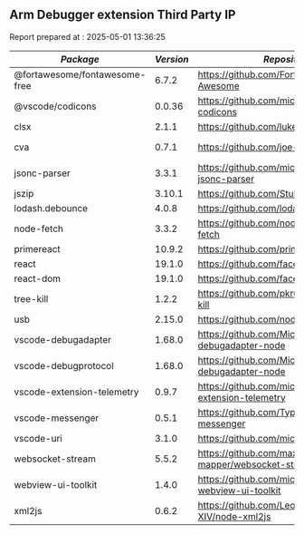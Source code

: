 ## Arm Debugger extension Third Party IP

Report prepared at : 2025-05-01 13:36:25

| *Package* | *Version* | *Repository* | *License* |
|---|---|---|---|
|@fortawesome/fontawesome-free|6.7.2|https://github.com/FortAwesome/Font-Awesome|[MIT](https://github.com/FortAwesome/Font-Awesome/blob/6.x/LICENSE.txt)|
|@vscode/codicons|0.0.36|https://github.com/microsoft/vscode-codicons|[MIT](https://github.com/microsoft/vscode-codicons/blob/main/LICENSE-CODE)|
|clsx|2.1.1|https://github.com/lukeed/clsx|[MIT](https://github.com/lukeed/clsx/blob/master/license)|
|cva|0.7.1|https://github.com/joe-bell/cva|[Apache-2.0](https://github.com/joe-bell/cva/blob/main/LICENSE)|
|jsonc-parser|3.3.1|https://github.com/microsoft/node-jsonc-parser|[MIT](https://github.com/microsoft/node-jsonc-parser/blob/main/LICENSE.md)|
|jszip|3.10.1|https://github.com/Stuk/jszip|[MIT](https://github.com/Stuk/jszip/blob/master/LICENSE.markdown)|
|lodash.debounce|4.0.8|https://github.com/lodash/lodash|[MIT](https://github.com/lodash/lodash/blob/main/LICENSE)|
|node-fetch|3.3.2|https://github.com/node-fetch/node-fetch|[MIT](https://github.com/node-fetch/node-fetch/blob/master/LICENSE.md)|
|primereact|10.9.2|https://github.com/primefaces/primereact|[MIT](https://github.com/primefaces/primereact/blob/master/LICENSE.md)|
|react|19.1.0|https://github.com/facebook/react|[MIT](https://github.com/facebook/react/blob/main/LICENSE)|
|react-dom|19.1.0|https://github.com/facebook/react|[MIT](https://github.com/facebook/react/blob/main/LICENSE)|
|tree-kill|1.2.2|https://github.com/pkrumins/node-tree-kill|[MIT](https://github.com/pkrumins/node-tree-kill/blob/master/LICENSE)|
|usb|2.15.0|https://github.com/node-usb/node-usb|[MIT](https://github.com/node-usb/node-usb/blob/master/LICENSE)|
|vscode-debugadapter|1.68.0|https://github.com/Microsoft/vscode-debugadapter-node|[MIT](https://github.com/Microsoft/vscode-debugadapter-node/blob/master/License.txt)|
|vscode-debugprotocol|1.68.0|https://github.com/Microsoft/vscode-debugadapter-node|[MIT](https://github.com/Microsoft/vscode-debugadapter-node/blob/master/License.txt)|
|vscode-extension-telemetry|0.9.7|https://github.com/microsoft/vscode-extension-telemetry|[MIT](https://github.com/microsoft/vscode-extension-telemetry/blob/main/LICENSE)|
|vscode-messenger|0.5.1|https://github.com/TypeFox/vscode-messenger|[MIT](https://github.com/TypeFox/vscode-messenger/blob/main/LICENSE)|
|vscode-uri|3.1.0|https://github.com/microsoft/vscode-uri|[MIT](https://github.com/microsoft/vscode-uri/blob/main/LICENSE.md)|
|websocket-stream|5.5.2|https://github.com/max-mapper/websocket-stream|[BSD-2-Clause](https://github.com/max-mapper/websocket-stream/blob/master/LICENSE)|
|webview-ui-toolkit|1.4.0|https://github.com/microsoft/vscode-webview-ui-toolkit|[MIT](https://github.com/microsoft/vscode-webview-ui-toolkit/blob/main/LICENSE)|
|xml2js|0.6.2|https://github.com/Leonidas-from-XIV/node-xml2js|[MIT](https://github.com/Leonidas-from-XIV/node-xml2js/blob/master/LICENSE)|
